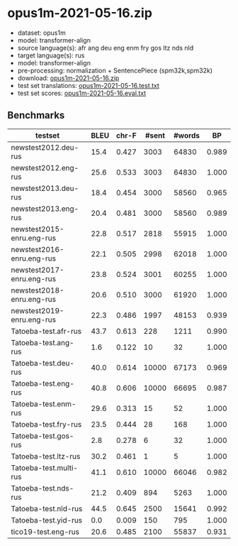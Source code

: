 # opus1m-2021-05-16.zip

* dataset: opus1m
* model: transformer-align
* source language(s): afr ang deu eng enm fry gos ltz nds nld
* target language(s): rus
* model: transformer-align
* pre-processing: normalization + SentencePiece (spm32k,spm32k)
* download: [opus1m-2021-05-16.zip](https://object.pouta.csc.fi/Tatoeba-MT-models/gmw-rus/opus1m-2021-05-16.zip)
* test set translations: [opus1m-2021-05-16.test.txt](https://object.pouta.csc.fi/Tatoeba-MT-models/gmw-rus/opus1m-2021-05-16.test.txt)
* test set scores: [opus1m-2021-05-16.eval.txt](https://object.pouta.csc.fi/Tatoeba-MT-models/gmw-rus/opus1m-2021-05-16.eval.txt)

## Benchmarks

| testset | BLEU  | chr-F | #sent | #words | BP |
|---------|-------|-------|-------|--------|----|
| newstest2012.deu-rus 	| 15.4 	| 0.427 	| 3003 	| 64830 	| 0.989 |
| newstest2012.eng-rus 	| 25.6 	| 0.533 	| 3003 	| 64830 	| 1.000 |
| newstest2013.deu-rus 	| 18.4 	| 0.454 	| 3000 	| 58560 	| 0.965 |
| newstest2013.eng-rus 	| 20.4 	| 0.481 	| 3000 	| 58560 	| 0.989 |
| newstest2015-enru.eng-rus 	| 22.8 	| 0.517 	| 2818 	| 55915 	| 1.000 |
| newstest2016-enru.eng-rus 	| 22.1 	| 0.505 	| 2998 	| 62018 	| 1.000 |
| newstest2017-enru.eng-rus 	| 23.8 	| 0.524 	| 3001 	| 60255 	| 1.000 |
| newstest2018-enru.eng-rus 	| 20.6 	| 0.510 	| 3000 	| 61920 	| 1.000 |
| newstest2019-enru.eng-rus 	| 22.3 	| 0.486 	| 1997 	| 48153 	| 0.939 |
| Tatoeba-test.afr-rus 	| 43.7 	| 0.613 	| 228 	| 1211 	| 0.990 |
| Tatoeba-test.ang-rus 	| 1.6 	| 0.122 	| 10 	| 32 	| 1.000 |
| Tatoeba-test.deu-rus 	| 40.0 	| 0.614 	| 10000 	| 67173 	| 0.969 |
| Tatoeba-test.eng-rus 	| 40.8 	| 0.606 	| 10000 	| 66695 	| 0.987 |
| Tatoeba-test.enm-rus 	| 29.6 	| 0.313 	| 15 	| 52 	| 1.000 |
| Tatoeba-test.fry-rus 	| 23.5 	| 0.444 	| 28 	| 168 	| 1.000 |
| Tatoeba-test.gos-rus 	| 2.8 	| 0.278 	| 6 	| 32 	| 1.000 |
| Tatoeba-test.ltz-rus 	| 30.2 	| 0.461 	| 1 	| 5 	| 1.000 |
| Tatoeba-test.multi-rus 	| 41.1 	| 0.610 	| 10000 	| 66046 	| 0.982 |
| Tatoeba-test.nds-rus 	| 21.2 	| 0.409 	| 894 	| 5263 	| 1.000 |
| Tatoeba-test.nld-rus 	| 44.5 	| 0.645 	| 2500 	| 15641 	| 0.992 |
| Tatoeba-test.yid-rus 	| 0.0 	| 0.009 	| 150 	| 795 	| 1.000 |
| tico19-test.eng-rus 	| 20.6 	| 0.485 	| 2100 	| 55837 	| 0.931 |

